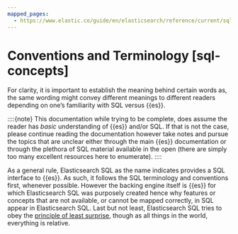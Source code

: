 ```yaml
---
mapped_pages:
  - https://www.elastic.co/guide/en/elasticsearch/reference/current/sql-concepts.html
---
```


# Conventions and Terminology [sql-concepts]

For clarity, it is important to establish the meaning behind certain words as, the same wording might convey different meanings to different readers depending on one’s familiarity with SQL versus {{es}}.

::::{note} 
This documentation while trying to be complete, does assume the reader has *basic* understanding of {{es}} and/or SQL. If that is not the case, please continue reading the documentation however take notes and pursue the topics that are unclear either through the main {{es}} documentation or through the plethora of SQL material available in the open (there are simply too many excellent resources here to enumerate).
::::


As a general rule, Elasticsearch SQL as the name indicates provides a SQL interface to {{es}}. As such, it follows the SQL terminology and conventions first, whenever possible. However the backing engine itself is {{es}} for which Elasticsearch SQL was purposely created hence why features or concepts that are not available, or cannot be mapped correctly, in SQL appear in Elasticsearch SQL. Last but not least, Elasticsearch SQL tries to obey the [principle of least surprise](https://en.wikipedia.org/wiki/Principle_of_least_astonishment), though as all things in the world, everything is relative.



